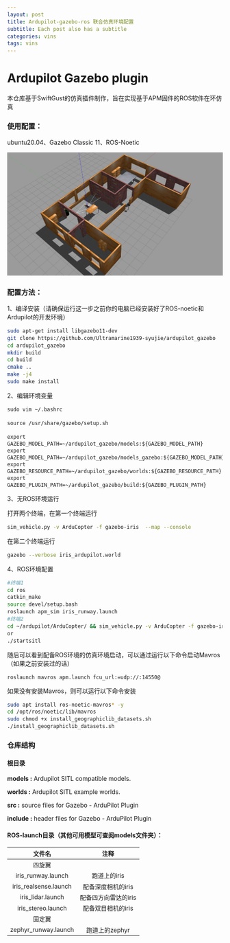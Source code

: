 ```yaml
---
layout: post
title: Ardupilot-gazebo-ros 联合仿真环境配置
subtitle: Each post also has a subtitle
categories: vins
tags: vins
---
```

# Ardupilot Gazebo plugin

本仓库基于SwiftGust的仿真插件制作，旨在实现基于APM固件的ROS软件在环仿真

### 使用配置：

ubuntu20.04、Gazebo Classic 11、ROS-Noetic

![indoor1](imgs/indoor1.jpg)

### 配置方法：

1、编译安装（请确保运行这一步之前你的电脑已经安装好了ROS-noetic和Ardupilot的开发环境）

```bash
sudo apt-get install libgazebo11-dev	
git clone https://github.com/Ultramarine1939-syujie/ardupilot_gazebo
cd ardupilot_gazebo
mkdir build
cd build
cmake ..
make -j4
sudo make install
```

2、编辑环境变量

```
sudo vim ~/.bashrc

source /usr/share/gazebo/setup.sh

export GAZEBO_MODEL_PATH=~/ardupilot_gazebo/models:${GAZEBO_MODEL_PATH}
export GAZEBO_MODEL_PATH=~/ardupilot_gazebo/models_gazebo:${GAZEBO_MODEL_PATH}
export GAZEBO_RESOURCE_PATH=~/ardupilot_gazebo/worlds:${GAZEBO_RESOURCE_PATH}
export GAZEBO_PLUGIN_PATH=~/ardupilot_gazebo/build:${GAZEBO_PLUGIN_PATH}
```

3、无ROS环境运行

打开两个终端，在第一个终端运行

```bash
sim_vehicle.py -v ArduCopter -f gazebo-iris  --map --console
```

在第二个终端运行

```bash
gazebo --verbose iris_ardupilot.world
```

4、ROS环境配置

```bash
#终端1
cd ros
catkin_make
source devel/setup.bash
roslaunch apm_sim iris_runway.launch
#终端2
cd ~/ardupilot/ArduCopter/ && sim_vehicle.py -v ArduCopter -f gazebo-iris --console
or
./startsitl
```

随后可以看到配备ROS环境的仿真环境启动，可以通过运行以下命令启动Mavros（如果之前安装过的话）

```
roslaunch mavros apm.launch fcu_url:=udp://:14550@
```

如果没有安装Mavros，则可以运行以下命令安装

```bash
sudo apt install ros-noetic-mavros* -y 
cd /opt/ros/noetic/lib/mavros
sudo chmod +x install_geographiclib_datasets.sh
./install_geographiclib_datasets.sh
```

### 仓库结构

#### 根目录

**models :** Ardupilot SITL compatible models.

**worlds :** Ardupilot SITL example worlds.

**src :** source files for Gazebo - ArduPilot Plugin

**include :** header files for Gazebo - ArduPilot Plugin

#### ROS-launch目录（其他可用模型可查阅models文件夹）：

|        文件名         |         注释         |
| :-------------------: | :------------------: |
|        四旋翼         |                      |
|  iris_runway.launch   |     跑道上的iris     |
| iris_realsense.launch |  配备深度相机的iris  |
|   iris_lidar.launch   | 配备四方向雷达的iris |
|  iris_stereo.launch   |  配备双目相机的iris  |
|        固定翼         |                      |
| zephyr_runway.launch  |    跑道上的zephyr    |

